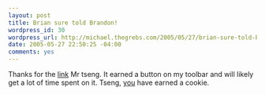 ```yaml
--- 
layout: post
title: Brian sure told Brandon!
wordpress_id: 30
wordpress_url: http://michael.thegrebs.com/2005/05/27/brian-sure-told-brandon/
date: 2005-05-27 22:50:25 -04:00
comments: yes
---
```

Thanks for the <a href="http://tseng.ath.cx/log/?p=31">link</a> Mr tseng.  It earned a button on my toolbar and will likely get a lot of time spent on it.  Tseng, <a href="http://zork.net/~spork/you.jpg">you</a> have earned a cookie.
